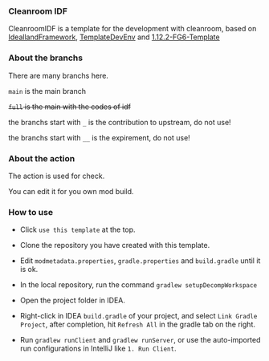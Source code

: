 ### Cleanroom IDF

CleanroomIDF is a template for the development with cleanroom, based on [IdeallandFramework](https://github.com/IdeallandEarthDept/IdeallandFramework), [TemplateDevEnv](https://github.com/CleanroomMC/TemplateDevEnv/tree/master) and [1.12.2-FG6-Template](https://github.com/kappa-maintainer/1.12.2-FG6-Template)


### About the branchs

There are many branchs here.

`main` is the main branch

~~`full` is the main with the codes of idf~~

the branchs start with `_` is the contribution to upstream, do not use!

the branchs start with `__` is the expirement, do not use!

### About the action

The action is used for check.

You can edit it for you own mod build.

### How to use

- Click `use this template` at the top.

- Clone the repository you have created with this template.

- Edit `modmetadata.properties`, `gradle.properties` and `build.gradle` until it is ok.

- In the local repository, run the command `gradlew setupDecompWorkspace`

- Open the project folder in IDEA.

- Right-click in IDEA `build.gradle` of your project, and select `Link Gradle Project`, after completion, hit `Refresh All` in the gradle tab on the right.

- Run `gradlew runClient` and `gradlew runServer`, or use the auto-imported run configurations in IntelliJ like `1. Run Client`.
